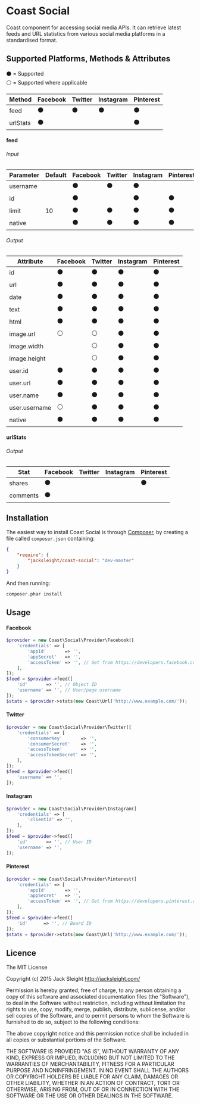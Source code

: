 # Coast Social

Coast component for accessing social media APIs. It can retrieve latest feeds and URL statistics from various social media platforms in a standardised format.

## Supported Platforms, Methods & Attributes

:black_circle: = Supported  
:white_circle: = Supported where applicable

Method        | Facebook       | Twitter        | Instagram      | Pinterest
--------------| ---------------|----------------|----------------|---------------
feed          | :black_circle: | :black_circle: | :black_circle: | :black_circle:
urlStats      | :black_circle: |                |                | :black_circle:

#### feed

###### Input

Parameter     | Default | Facebook       | Twitter        | Instagram      | Pinterest
--------------| --------|----------------|----------------|----------------|---------------
username      |         | :black_circle: | :black_circle: | :black_circle: | 
id            |         | :black_circle: |                | :black_circle: | :black_circle:
limit         | 10      | :black_circle: | :black_circle: | :black_circle: | :black_circle:
native        |         | :black_circle: | :black_circle: | :black_circle: | :black_circle:

###### Output

Attribute     | Facebook       | Twitter        | Instagram      | Pinterest
--------------| ---------------|----------------|----------------|---------------
id            | :black_circle: | :black_circle: | :black_circle: | :black_circle: 
url           | :black_circle: | :black_circle: | :black_circle: | :black_circle:
date          | :black_circle: | :black_circle: | :black_circle: | :black_circle:
text          | :black_circle: | :black_circle: | :black_circle: | :black_circle:
html          | :black_circle: | :black_circle: | :black_circle: | :black_circle:
image.url     | :white_circle: | :white_circle: | :black_circle: | :black_circle: 
image.width   |                | :white_circle: | :black_circle: | :black_circle: 
image.height  |                | :white_circle: | :black_circle: | :black_circle: 
user.id       | :black_circle: | :black_circle: | :black_circle: | :black_circle:
user.url      | :black_circle: | :black_circle: | :black_circle: | :black_circle:
user.name     | :black_circle: | :black_circle: | :black_circle: | :black_circle:
user.username | :white_circle: | :black_circle: | :black_circle: | :black_circle:
native        | :black_circle: | :black_circle: | :black_circle: | :black_circle:

#### urlStats

###### Output

Stat          | Facebook       | Twitter        | Instagram      | Pinterest
--------------| ---------------|----------------|----------------|---------------
shares        | :black_circle: |                |                | :black_circle: 
comments      | :black_circle: |                |                | 

## Installation

The easiest way to install Coast Social is through [Composer](https://getcomposer.org/doc/00-intro.md), by creating a file called `composer.json` containing:

```json
{
    "require": {
        "jacksleight/coast-social": "dev-master"
    }
}
```

And then running:

```bash
composer.phar install
```

## Usage

#### Facebook

```php
$provider = new Coast\Social\Provider\Facebook([
    'credentials' => [
        'appId'       => '',
        'appSecret'   => '',
        'accessToken' => '', // Get from https://developers.facebook.com/tools/explorer/
    ],
]);
$feed = $provider->feed([
    'id'       => '', // Object ID
    'username' => '', // User/page username
]);
$stats = $provider->stats(new Coast\Url('http://www.example.com/'));
```

#### Twitter

```php
$provider = new Coast\Social\Provider\Twitter([
    'credentials' => [
        'consumerKey'       => '',
        'consumerSecret'    => '',
        'accessToken'       => '',
        'accessTokenSecret' => '',
    ],
]);
$feed = $provider->feed([
    'username' => '',
]);
```

#### Instagram

```php
$provider = new Coast\Social\Provider\Instagram([
    'credentials' => [
        'clientId' => '',
    ],
]);
$feed = $provider->feed([
    'id'       => '', // User ID
    'username' => '',
]);
```

#### Pinterest

```php
$provider = new Coast\Social\Provider\Pinterest([
    'credentials' => [
        'appId'       => '',
        'appSecret'   => '',
        'accessToken' => '', // Get from https://developers.pinterest.com/tools/access_token/
    ],
]);
$feed = $provider->feed([
    'id'      => '', // Board ID
]);
$stats = $provider->stats(new Coast\Url('http://www.example.com/'));
```

## Licence

The MIT License

Copyright (c) 2015 Jack Sleight <http://jacksleight.com/>

Permission is hereby granted, free of charge, to any person obtaining a copy
of this software and associated documentation files (the "Software"), to deal
in the Software without restriction, including without limitation the rights
to use, copy, modify, merge, publish, distribute, sublicense, and/or sell
copies of the Software, and to permit persons to whom the Software is
furnished to do so, subject to the following conditions:

The above copyright notice and this permission notice shall be included in
all copies or substantial portions of the Software.

THE SOFTWARE IS PROVIDED "AS IS", WITHOUT WARRANTY OF ANY KIND, EXPRESS OR
IMPLIED, INCLUDING BUT NOT LIMITED TO THE WARRANTIES OF MERCHANTABILITY,
FITNESS FOR A PARTICULAR PURPOSE AND NONINFRINGEMENT. IN NO EVENT SHALL THE
AUTHORS OR COPYRIGHT HOLDERS BE LIABLE FOR ANY CLAIM, DAMAGES OR OTHER
LIABILITY, WHETHER IN AN ACTION OF CONTRACT, TORT OR OTHERWISE, ARISING FROM,
OUT OF OR IN CONNECTION WITH THE SOFTWARE OR THE USE OR OTHER DEALINGS IN
THE SOFTWARE.

